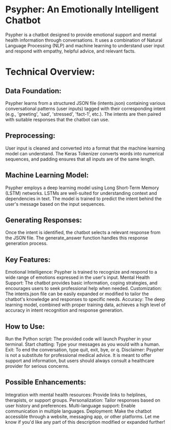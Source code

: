 # Psypher: An Emotionally Intelligent Chatbot

Psypher is a chatbot designed to provide emotional support and mental health information through conversations. It uses a combination of Natural Language Processing (NLP) and machine learning to understand user input and respond with empathy, helpful advice, and relevant facts.

# Technical Overview:

## Data Foundation:
Psypher learns from a structured JSON file (intents.json) containing various conversational patterns (user inputs) tagged with their corresponding intent (e.g., 'greeting', 'sad', 'stressed', 'fact-1', etc.).
The intents are then paired with suitable responses that the chatbot can use.

## Preprocessing:
User input is cleaned and converted into a format that the machine learning model can understand.
The Keras Tokenizer converts words into numerical sequences, and padding ensures that all inputs are of the same length.

## Machine Learning Model:
Psypher employs a deep learning model using Long Short-Term Memory (LSTM) networks. LSTMs are well-suited for understanding context and dependencies in text.
The model is trained to predict the intent behind the user's message based on the input sequences.

## Generating Responses:
Once the intent is identified, the chatbot selects a relevant response from the JSON file.
The generate_answer function handles this response generation process.

## Key Features:
Emotional Intelligence: Psypher is trained to recognize and respond to a wide range of emotions expressed in the user's input.
Mental Health Support: The chatbot provides basic information, coping strategies, and encourages users to seek professional help when needed.
Customization: The intents.json file can be easily expanded or modified to tailor the chatbot's knowledge and responses to specific needs.
Accuracy: The deep learning model, combined with proper training data, achieves a high level of accuracy in intent recognition and response generation.

## How to Use:
Run the Python script: The provided code will launch Psypher in your terminal.
Start chatting: Type your messages as you would with a human.
Exit: To end the conversation, type quit, exit, bye, or q.
Disclaimer: Psypher is not a substitute for professional medical advice. It is meant to offer support and information, but users should always consult a healthcare provider for serious concerns.

## Possible Enhancements:
Integration with mental health resources: Provide links to helplines, therapists, or support groups.
Personalization: Tailor responses based on user history and preferences.
Multi-language support: Enable communication in multiple languages.
Deployment: Make the chatbot accessible through a website, messaging app, or other platforms.
Let me know if you'd like any part of this description modified or expanded further!
